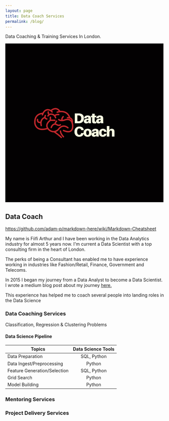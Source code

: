 ```yaml
---
layout: page
title: Data Coach Services
permalink: /blog/
---
```


Data Coaching & Training Services In London.


![alt text](https://raw.githubusercontent.com/Fiifi2015/Fiifi2015.github.io/master/images/Data%20Coach%20(1).png "Data Coach")


## Data Coach

https://github.com/adam-p/markdown-here/wiki/Markdown-Cheatsheet

My name is Fiifi Arthur and I have been working in the Data Analytics industry for almost 5 years now. I'm current a Data Scientist with a top consulting firm in the heart of London.

The perks of being a Consultant has enabled me to have experience working in industries like Fashion/Retail, Finance, Government and Telecoms.

In 2015 I began my journey from a Data Analyst to become a Data Scientist. I wrote a medium blog post about my journey [here.](https://medium.com/@fiifi.aarthur/data-analyst-to-data-scientist-1232da18b07c)

 This experience has helped me to coach several people into landing roles in the Data Science


### Data Coaching Services
Classification, Regression & Clustering Problems

#### Data Science Pipeline

|Topics                                | Data Science Tools            |
| --------------------------------------|:------------------------------:|
| Data Preparation                      | SQL, Python |
| Data Ingest/Preprocessing             | Python      |   
| Feature Generation/Selection          | SQL, Python |  
| Grid Search                           | Python      |
| Model Building                        | Python  |


### Mentoring Services



### Project Delivery Services
